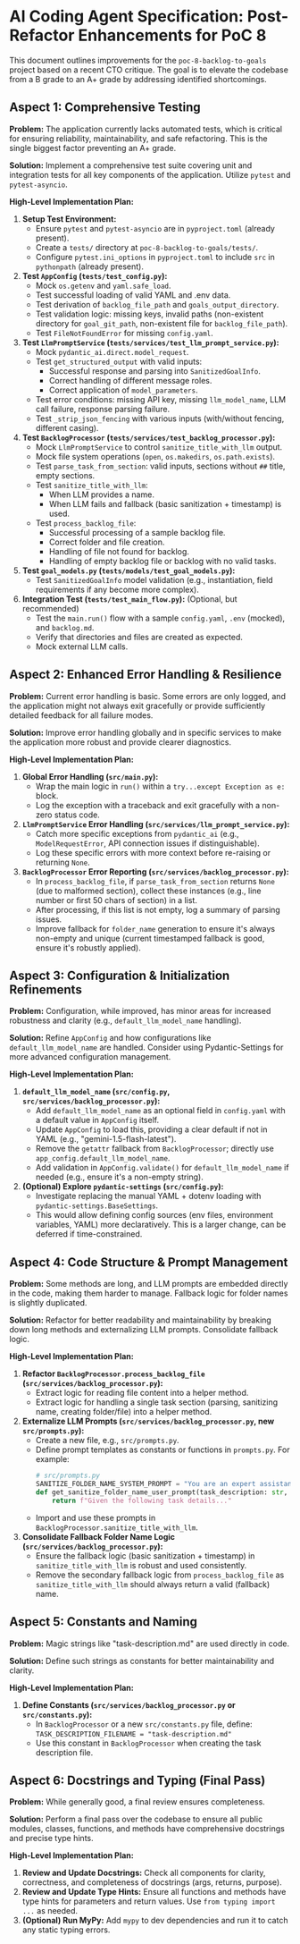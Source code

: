 # AI Coding Agent Specification: Post-Refactor Enhancements for PoC 8

This document outlines improvements for the `poc-8-backlog-to-goals` project based on a recent CTO critique. The goal is to elevate the codebase from a B grade to an A+ grade by addressing identified shortcomings.

## Aspect 1: Comprehensive Testing

**Problem:**
The application currently lacks automated tests, which is critical for ensuring reliability, maintainability, and safe refactoring. This is the single biggest factor preventing an A+ grade.

**Solution:**
Implement a comprehensive test suite covering unit and integration tests for all key components of the application. Utilize `pytest` and `pytest-asyncio`.

**High-Level Implementation Plan:**
1.  **Setup Test Environment:**
    *   Ensure `pytest` and `pytest-asyncio` are in `pyproject.toml` (already present).
    *   Create a `tests/` directory at `poc-8-backlog-to-goals/tests/`.
    *   Configure `pytest.ini_options` in `pyproject.toml` to include `src` in `pythonpath` (already present).
2.  **Test `AppConfig` (`tests/test_config.py`):**
    *   Mock `os.getenv` and `yaml.safe_load`.
    *   Test successful loading of valid YAML and .env data.
    *   Test derivation of `backlog_file_path` and `goals_output_directory`.
    *   Test validation logic: missing keys, invalid paths (non-existent directory for `goal_git_path`, non-existent file for `backlog_file_path`).
    *   Test `FileNotFoundError` for missing `config.yaml`.
3.  **Test `LlmPromptService` (`tests/services/test_llm_prompt_service.py`):**
    *   Mock `pydantic_ai.direct.model_request`.
    *   Test `get_structured_output` with valid inputs:
        *   Successful response and parsing into `SanitizedGoalInfo`.
        *   Correct handling of different message roles.
        *   Correct application of `model_parameters`.
    *   Test error conditions: missing API key, missing `llm_model_name`, LLM call failure, response parsing failure.
    *   Test `_strip_json_fencing` with various inputs (with/without fencing, different casing).
4.  **Test `BacklogProcessor` (`tests/services/test_backlog_processor.py`):**
    *   Mock `LlmPromptService` to control `sanitize_title_with_llm` output.
    *   Mock file system operations (`open`, `os.makedirs`, `os.path.exists`).
    *   Test `parse_task_from_section`: valid inputs, sections without `##` title, empty sections.
    *   Test `sanitize_title_with_llm`:
        *   When LLM provides a name.
        *   When LLM fails and fallback (basic sanitization + timestamp) is used.
    *   Test `process_backlog_file`:
        *   Successful processing of a sample backlog file.
        *   Correct folder and file creation.
        *   Handling of file not found for backlog.
        *   Handling of empty backlog file or backlog with no valid tasks.
5.  **Test `goal_models.py` (`tests/models/test_goal_models.py`):**
    *   Test `SanitizedGoalInfo` model validation (e.g., instantiation, field requirements if any become more complex).
6.  **Integration Test (`tests/test_main_flow.py`):** (Optional, but recommended)
    *   Test the `main.run()` flow with a sample `config.yaml`, `.env` (mocked), and `backlog.md`.
    *   Verify that directories and files are created as expected.
    *   Mock external LLM calls.

## Aspect 2: Enhanced Error Handling & Resilience

**Problem:**
Current error handling is basic. Some errors are only logged, and the application might not always exit gracefully or provide sufficiently detailed feedback for all failure modes.

**Solution:**
Improve error handling globally and in specific services to make the application more robust and provide clearer diagnostics.

**High-Level Implementation Plan:**
1.  **Global Error Handling (`src/main.py`):**
    *   Wrap the main logic in `run()` within a `try...except Exception as e:` block.
    *   Log the exception with a traceback and exit gracefully with a non-zero status code.
2.  **`LlmPromptService` Error Handling (`src/services/llm_prompt_service.py`):**
    *   Catch more specific exceptions from `pydantic_ai` (e.g., `ModelRequestError`, API connection issues if distinguishable).
    *   Log these specific errors with more context before re-raising or returning `None`.
3.  **`BacklogProcessor` Error Reporting (`src/services/backlog_processor.py`):**
    *   In `process_backlog_file`, if `parse_task_from_section` returns `None` (due to malformed section), collect these instances (e.g., line number or first 50 chars of section) in a list.
    *   After processing, if this list is not empty, log a summary of parsing issues.
    *   Improve fallback for `folder_name` generation to ensure it's always non-empty and unique (current timestamped fallback is good, ensure it's robustly applied).

## Aspect 3: Configuration & Initialization Refinements

**Problem:**
Configuration, while improved, has minor areas for increased robustness and clarity (e.g., `default_llm_model_name` handling).

**Solution:**
Refine `AppConfig` and how configurations like `default_llm_model_name` are handled. Consider using Pydantic-Settings for more advanced configuration management.

**High-Level Implementation Plan:**
1.  **`default_llm_model_name` (`src/config.py`, `src/services/backlog_processor.py`):**
    *   Add `default_llm_model_name` as an optional field in `config.yaml` with a default value in `AppConfig` itself.
    *   Update `AppConfig` to load this, providing a clear default if not in YAML (e.g., "gemini-1.5-flash-latest").
    *   Remove the `getattr` fallback from `BacklogProcessor`; directly use `app_config.default_llm_model_name`.
    *   Add validation in `AppConfig.validate()` for `default_llm_model_name` if needed (e.g., ensure it's a non-empty string).
2.  **(Optional) Explore `pydantic-settings` (`src/config.py`):**
    *   Investigate replacing the manual YAML + dotenv loading with `pydantic-settings.BaseSettings`.
    *   This would allow defining config sources (env files, environment variables, YAML) more declaratively. This is a larger change, can be deferred if time-constrained.

## Aspect 4: Code Structure & Prompt Management

**Problem:**
Some methods are long, and LLM prompts are embedded directly in the code, making them harder to manage. Fallback logic for folder names is slightly duplicated.

**Solution:**
Refactor for better readability and maintainability by breaking down long methods and externalizing LLM prompts. Consolidate fallback logic.

**High-Level Implementation Plan:**
1.  **Refactor `BacklogProcessor.process_backlog_file` (`src/services/backlog_processor.py`):**
    *   Extract logic for reading file content into a helper method.
    *   Extract logic for handling a single task section (parsing, sanitizing name, creating folder/file) into a helper method.
2.  **Externalize LLM Prompts (`src/services/backlog_processor.py`, new `src/prompts.py`):**
    *   Create a new file, e.g., `src/prompts.py`.
    *   Define prompt templates as constants or functions in `prompts.py`. For example:
        ```python
        # src/prompts.py
        SANITIZE_FOLDER_NAME_SYSTEM_PROMPT = "You are an expert assistant..."
        def get_sanitize_folder_name_user_prompt(task_description: str, task_title: str = "") -> str:
            return f"Given the following task details..."
        ```
    *   Import and use these prompts in `BacklogProcessor.sanitize_title_with_llm`.
3.  **Consolidate Fallback Folder Name Logic (`src/services/backlog_processor.py`):**
    *   Ensure the fallback logic (basic sanitization + timestamp) in `sanitize_title_with_llm` is robust and used consistently.
    *   Remove the secondary fallback logic from `process_backlog_file` as `sanitize_title_with_llm` should always return a valid (fallback) name.

## Aspect 5: Constants and Naming

**Problem:**
Magic strings like "task-description.md" are used directly in code.

**Solution:**
Define such strings as constants for better maintainability and clarity.

**High-Level Implementation Plan:**
1.  **Define Constants (`src/services/backlog_processor.py` or `src/constants.py`):**
    *   In `BacklogProcessor` or a new `src/constants.py` file, define:
        `TASK_DESCRIPTION_FILENAME = "task-description.md"`
    *   Use this constant in `BacklogProcessor` when creating the task description file.

## Aspect 6: Docstrings and Typing (Final Pass)

**Problem:**
While generally good, a final review ensures completeness.

**Solution:**
Perform a final pass over the codebase to ensure all public modules, classes, functions, and methods have comprehensive docstrings and precise type hints.

**High-Level Implementation Plan:**
1.  **Review and Update Docstrings:** Check all components for clarity, correctness, and completeness of docstrings (args, returns, purpose).
2.  **Review and Update Type Hints:** Ensure all functions and methods have type hints for parameters and return values. Use `from typing import ...` as needed.
3.  **(Optional) Run MyPy:** Add `mypy` to dev dependencies and run it to catch any static typing errors.
